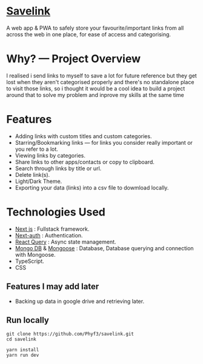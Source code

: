 # [Savelink](https://savelink.vercel.app)
A web app & PWA to safely store your favourite/important links from all across the web in one place, for ease of access and categorising.
# Why? — Project Overview
I realised i send links to myself to save a lot for future reference but they get lost when they aren't categorised properly and there's no standalone place to visit those links, so i thought it would be a cool idea to build a project around that to solve my problem and inprove my skills at the same time

# Features
- Adding links with custom titles and custom categories.
- Starring/Bookmarking links — for links you consider really important or you refer to a lot.
- Viewing links by categories.
- Share links to other apps/contacts or copy to clipboard.
- Search through links by title or url.
- Delete link(s).
- Light/Dark Theme.
- Exporting your data (links) into a csv file to dowmload locally.

# Technologies Used
- [Next js](https://nextjs.org/) : Fullstack framework.
- [Next-auth](https://next-auth.js.org/) : Authentication.
- [React Query](https://react-query-v3.tanstack.com/) : Async state management.
- [Mongo DB](https://www.mongodb.com/) & [Mongoose](https://mongoosejs.com/) : Database, Database querying and connection with Mongoose.
- TypeScript.
- CSS

## Features I may add later
- Backing up data in google drive and retrieving later.

## Run locally
```
git clone https://github.com/Phyf3/savelink.git
cd savelink

yarn install
yarn run dev
```
